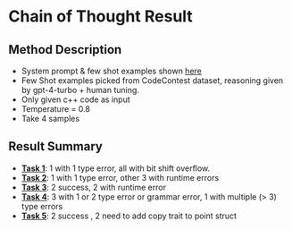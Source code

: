 # Chain of Thought Result

## Method Description

- System prompt & few shot examples shown [here](../prompts/cot_translation.md)
- Few Shot examples picked from CodeContest dataset, reasoning given by gpt-4-turbo + human tuning.
- Only given c++ code as input
- Temperature = 0.8
- Take 4 samples

## Result Summary

- [**Task 1**](./naive_prompt/task_1.md): 1 with 1 type error, all with bit shift overflow.
- [**Task 2**](./naive_prompt/task_2.md): 1 with 1 type error, other 3 with runtime errors
- [**Task 3**](./naive_prompt/task_3.md): 2 success, 2 with runtime error
- [**Task 4**](./naive_prompt/task_4.md): 3 with 1 or 2 type error or grammar error, 1 with multiple (> 3) type errors
- [**Task 5**](./naive_prompt/task_5.md): 2 success , 2 need to add copy trait to point struct